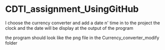 # CDTI_assignment_UsingGitHub

I choose the currency converter and add a date n' time in to the project 
the clock and the date will be display at the output of the program

the program should look like the png file in the 
Currency_converter_modify
folder